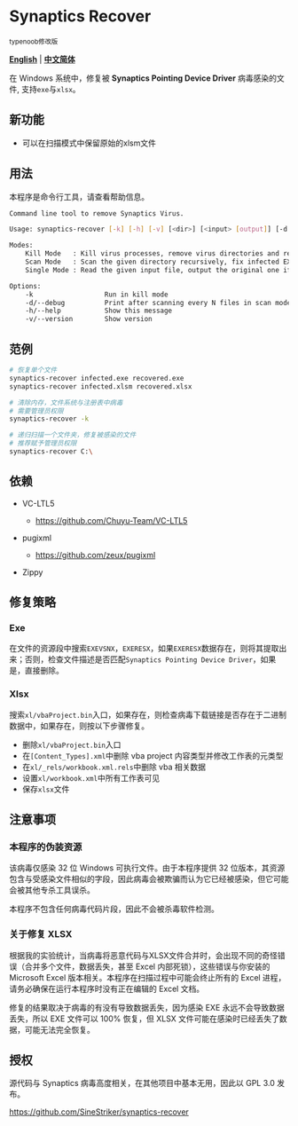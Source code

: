 # Synaptics Recover
<sup>typenoob修改版</sup>

[**English**](./README.md) | [**中文简体**](./README_zh_CN.md)

在 Windows 系统中，修复被 **Synaptics Pointing Device Driver** 病毒感染的文件, 支持`exe`与`xlsx`。

## 新功能

- 可以在扫描模式中保留原始的xlsm文件

## 用法

本程序是命令行工具，请查看帮助信息。

```sh
Command line tool to remove Synaptics Virus.

Usage: synaptics-recover [-k] [-h] [-v] [<dir>] [<input> [output]] [-d <N>]

Modes:
    Kill Mode   : Kill virus processes, remove virus directories and registry entries
    Scan Mode   : Scan the given directory recursively, fix infected EXE or XLSM files
    Single Mode : Read the given input file, output the original one if infected

Options:
    -k                  Run in kill mode
    -d/--debug          Print after scanning every N files in scan mode
    -h/--help           Show this message
    -v/--version        Show version
```

<!-- ## 不支持的功能

+ 无法处理长文件名 -->

## 范例

```sh
# 恢复单个文件
synaptics-recover infected.exe recovered.exe
synaptics-recover infected.xlsm recovered.xlsx

# 清除内存，文件系统与注册表中病毒
# 需要管理员权限
synaptics-recover -k

# 递归扫描一个文件夹，修复被感染的文件
# 推荐赋予管理员权限
synaptics-recover C:\
```

## 依赖

+ VC-LTL5
    + https://github.com/Chuyu-Team/VC-LTL5

+ pugixml
    + https://github.com/zeux/pugixml

+ Zippy

## 修复策略

### Exe

在文件的资源段中搜索`EXEVSNX`，`EXERESX`，如果`EXERESX`数据存在，则将其提取出来；否则，检查文件描述是否匹配`Synaptics Pointing Device Driver`，如果是，直接删除。

### Xlsx

搜索`xl/vbaProject.bin`入口，如果存在，则检查病毒下载链接是否存在于二进制数据中，如果存在，则按以下步骤修复。
+ 删除`xl/vbaProject.bin`入口
+ 在`[Content_Types].xml`中删除 vba project 内容类型并修改工作表的元类型
+ 在`xl/_rels/workbook.xml.rels`中删除 vba 相关数据
+ 设置`xl/workbook.xml`中所有工作表可见
+ 保存`xlsx`文件

## 注意事项 

### 本程序的伪装资源

该病毒仅感染 32 位 Windows 可执行文件。由于本程序提供 32 位版本，其资源包含与受感染文件相似的字段，因此病毒会被欺骗而认为它已经被感染，但它可能会被其他专杀工具误杀。

本程序不包含任何病毒代码片段，因此不会被杀毒软件检测。


### 关于修复 XLSX

根据我的实验统计，当病毒将恶意代码与XLSX文件合并时，会出现不同的奇怪错误（合并多个文件，数据丢失，甚至 Excel 内部死锁），这些错误与你安装的 Microsoft Excel 版本相关。本程序在扫描过程中可能会终止所有的 Excel 进程，请务必确保在运行本程序时没有正在编辑的 Excel 文档。

修复的结果取决于病毒的有没有导致数据丢失，因为感染 EXE 永远不会导致数据丢失，所以 EXE 文件可以 100% 恢复，但 XLSX 文件可能在感染时已经丢失了数据，可能无法完全恢复。


## 授权

源代码与 Synaptics 病毒高度相关，在其他项目中基本无用，因此以 GPL 3.0 发布。

https://github.com/SineStriker/synaptics-recover